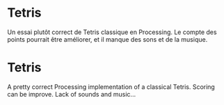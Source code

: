 # Tetris
Un essai plutôt correct de Tetris classique en Processing. Le compte des points pourrait être améliorer, et il manque des sons et de la musique.


# Tetris
A pretty correct Processing implementation of a classical Tetris. Scoring can be improve. Lack of sounds and music...
